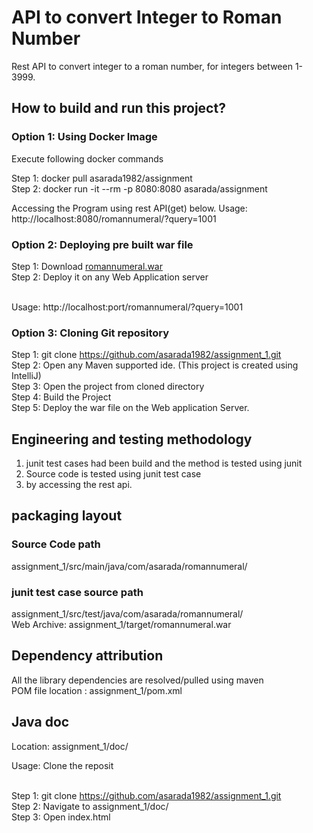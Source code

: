 # API to convert Integer to Roman Number
  Rest API to convert integer to a roman number, for integers between 1-3999.

## How to build and run this project?

### Option 1: Using Docker Image

Execute following docker commands 

Step 1: docker pull asarada1982/assignment <br>
Step 2: docker run -it --rm -p 8080:8080 asarada/assignment <br>

Accessing the Program using rest API(get) below.
Usage: http://localhost:8080/romannumeral/?query=1001

### Option 2: Deploying pre built war file
Step 1: Download <a href="https://github.com/asarada1982/assignment_1/blob/main/target/romannumeral.war">romannumeral.war</a> <br>
Step 2: Deploy it on any Web Application server <br><br>

Usage: http://localhost:port/romannumeral/?query=1001

### Option 3: Cloning Git repository 

Step 1: git clone https://github.com/asarada1982/assignment_1.git <br>
Step 2: Open any Maven supported ide. (This project is created using IntelliJ) <br>
Step 3: Open the project from cloned directory <br>
Step 4: Build the Project <br>
Step 5: Deploy the war file on the Web application Server.



## Engineering and testing methodology

1. junit test cases had been build and the method is tested using junit<br>
2. Source code is tested using junit test case <br>
3. by accessing the rest api.


## packaging layout

### Source Code path
assignment_1/src/main/java/com/asarada/romannumeral/ <br>

### junit test case source path
assignment_1/src/test/java/com/asarada/romannumeral/<br>
Web Archive: assignment_1/target/romannumeral.war

## Dependency attribution
All the library dependencies are resolved/pulled using maven <br>
POM file location : assignment_1/pom.xml 

## Java doc

Location: assignment_1/doc/

Usage: 
Clone the reposit<br><br>

Step 1: git clone https://github.com/asarada1982/assignment_1.git<br>
Step 2: Navigate to assignment_1/doc/<br>
Step 3: Open index.html

